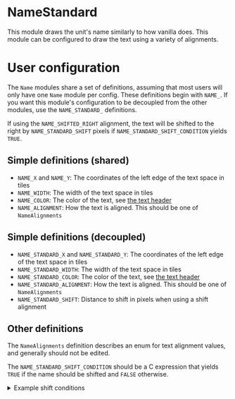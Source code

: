 
# NameStandard

This module draws the unit's name similarly to how vanilla does. This module can be configured to draw the text using a variety of alignments.

# User configuration

The `Name` modules share a set of definitions, assuming that most users will only have one `Name` module per config. These definitions begin with `NAME_`. If you want this module's configuration to be decoupled from the other modules, use the `NAME_STANDARD_` definitions.

If using the `NAME_SHIFTED_RIGHT` alignment, the text will be shifted to the right by `NAME_STANDARD_SHIFT` pixels if `NAME_STANDARD_SHIFT_CONDITION` yields `TRUE`.

## Simple definitions (shared)

  * `NAME_X` and `NAME_Y`: The coordinates of the left edge of the text space in tiles
  * `NAME_WIDTH`: The width of the text space in tiles
  * `NAME_COLOR`: The color of the text, see [the text header](/template/include/Text.h)
  * `NAME_ALIGNMENT`: How the text is aligned. This should be one of `NameAlignments`

## Simple definitions (decoupled)

  * `NAME_STANDARD_X` and `NAME_STANDARD_Y`: The coordinates of the left edge of the text space in tiles
  * `NAME_STANDARD_WIDTH`: The width of the text space in tiles
  * `NAME_STANDARD_COLOR`: The color of the text, see [the text header](/template/include/Text.h)
  * `NAME_STANDARD_ALIGNMENT`: How the text is aligned. This should be one of `NameAlignments`
  * `NAME_STANDARD_SHIFT`: Distance to shift in pixels when using a shift alignment

## Other definitions

The `NameAlignments` definition describes an enum for text alignment values, and generally should not be edited.

The `NAME_STANDARD_SHIFT_CONDITION` should be a C expression that yields `TRUE` if the name should be shifted and `FALSE` otherwise.

<details><summary>Example shift conditions</summary>

By default, `NAME_STANDARD_SHIFT_CONDITION` shifts the text if the unit has an affinity.

You can write your own  condition by adding something like this to your config:

```toml
[[config.definitions]]
  name = "NAME_STANDARD_SHIFT_CONDITION"
  body = '''
({                                    \
  bool shouldShift = FALSE;           \
                                      \
  if ( /* Your condition here... */ ) \
    shouldShift = TRUE;               \
                                      \
  /* ... */                           \
                                      \
  shouldShift;                        \
})'''
```

You may need to place some additional definitions and ASM definitions before this definition if your checks rely on other functions. For example:

```toml
[[config.definitions]]
  name = "NAME_STANDARD_SHIFT_DECLS"
  body = '''
bool Foo(void);
bool Bar(struct Unit* unit);
'''

[[config.asm_definitions]]
  name = "Foo"
  body = "SET_FUNC Foo, 0x08000420 | 1"

[[config.asm_definitions]]
  name = "Bar"
  body = "SET_FUNC Bar, 0x08001336 | 1"

[[config.definitions]]
  name = "NAME_STANDARD_SHIFT_CONDITION"
  value = "( !Foo() || Bar(udp->unit) )"
```

</details>
